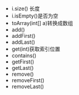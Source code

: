 - i.size() 长度
- i.isEmpty()是否为空
- toArray(int[] a)转换成数组
- add()
- addFirst()
- addLast()
- get(int)获取索引位置
- contains()
- getFirst()
- getLast()
- remove()
- removeFirst()
- removeLast()